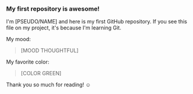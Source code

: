 ### My first repository is awesome!

I'm [PSEUDO/NAME] and here is my first GitHub repository.
If you see this file on my project, it's because I'm learning Git.

My mood:

> [MOOD THOUGHTFUL]

My favorite color:

> [COLOR GREEN]

Thank you so much for reading! ☺